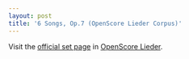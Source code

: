 ```yaml
---
layout: post
title: '6 Songs, Op.7 (OpenScore Lieder Corpus)'
---
```


Visit the [official set page] in [OpenScore Lieder].

[official set page]: https://musescore.com/openscore-lieder-corpus/sets/5096870
[OpenScore Lieder]: https://musescore.com/openscore-lieder-corpus


